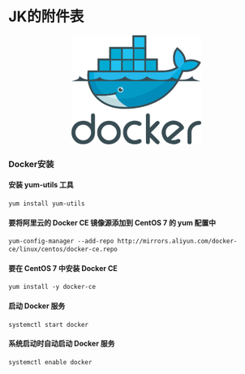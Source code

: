 # JK的附件表
<div style="text-align:center;">
    <img width="256" src="./img/Docker.png" alt="Docker Image">
</div>

### Docker安装
#### 安装 yum-utils 工具
```
yum install yum-utils
```
#### 要将阿里云的 Docker CE 镜像源添加到 CentOS 7 的 yum 配置中
```
yum-config-manager --add-repo http://mirrors.aliyun.com/docker-ce/linux/centos/docker-ce.repo
```
#### 要在 CentOS 7 中安装 Docker CE
```
yum install -y docker-ce
```
#### 启动 Docker 服务
```
systemctl start docker
```
#### 系统启动时自动启动 Docker 服务
```
systemctl enable docker
```